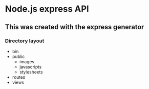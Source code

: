 # Node.js express API

## This was created with the express generator


### Directory layout

- bin
- public
    - images
    - javascripts
    - stylesheets
- routes
- views
